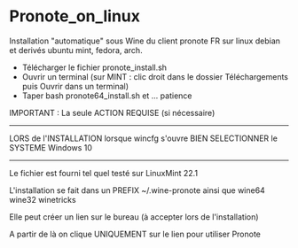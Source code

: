 # Pronote_on_linux
Installation "automatique" sous Wine du client pronote FR sur linux debian et derivés ubuntu mint, fedora, arch. 
- Télécharger le fichier pronote_install.sh
- Ouvrir un terminal (sur MINT : clic droit dans le dossier Téléchargements puis Ouvrir dans un terminal) 
- Taper  bash pronote64_install.sh 
et ... patience

IMPORTANT  :  La seule ACTION   REQUISE (si nécessaire)
******  
LORS de l'INSTALLATION lorsque wincfg s'ouvre BIEN SELECTIONNER le SYSTEME Windows 10 
******

Le fichier est fourni tel quel testé sur LinuxMint 22.1 

L'installation se fait dans un PREFIX ~/.wine-pronote ainsi que wine64 wine32 winetricks

Elle peut créer un lien sur le bureau (à accepter lors de l'installation)

A partir de là on clique UNIQUEMENT sur le lien pour utiliser Pronote
